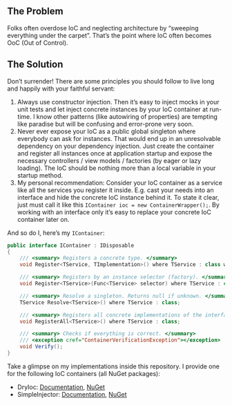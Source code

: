 ## The Problem
Folks often overdose IoC and neglecting architecture by “sweeping everything under the carpet”. That’s the point where IoC often becomes OoC (Out of Control).
## The Solution
Don’t surrender! There are some principles you should follow to live long and happily with your faithful servant:

1. Always use constructor injection. Then it’s easy to inject mocks in your unit tests and let inject concrete instances by your IoC container at run-time. I know other patterns (like autowiring of properties) are tempting like paradise but will be confusing and error-prone very soon.
2. Never ever expose your IoC as a public global singleton where everybody can ask for instances. That would end up in an unresolvable dependency on your dependency injection. Just create the container and register all instances once at application startup and expose the necessary controllers / view models / factories (by eager or lazy loading). The IoC should be nothing more than a local variable in your startup method.
3. My personal recommendation: Consider your IoC container as a service like all the services you register it inside. E.g. cast your needs into an interface and hide the concrete IoC instance behind it. To state it clear, just must call it like this `IContainer ioc = new ContainerWrapper();`. By working with an interface only it’s easy to replace your concrete IoC container later on.

And so do I, here’s my `IContainer`:

```csharp
public interface IContainer : IDisposable
{
    /// <summary> Registers a concrete type. </summary>
    void Register<TService, TImplementation>() where TService : class where TImplementation : class, TService;

    /// <summary> Registers by an instance selector (factory). </summary>
    void Register<TService>(Func<TService> selector) where TService : class;

    /// <summary> Resolve a singleton. Returns null if unknown. </summary>
    TService Resolve<TService>() where TService : class;

    /// <summary> Registers all concrete implementations of the interface found in its assembly. </summary>
    void RegisterAll<TService>() where TService : class;

    /// <summary> Checks if everything is correct. </summary>
    /// <exception cref="ContainerVerificationException"></exception>
    void Verify();
}
```

Take a glimpse on my implementations inside this repository. I provide one for the following IoC containers (all NuGet packages):
* DryIoc: [Documentation](https://bitbucket.org/dadhi/dryioc/wiki/Home), [NuGet](https://www.nuget.org/packages/DryIoc/)
* SimpleInjector: [Documentation](https://simpleinjector.readthedocs.io/en/latest/index.html), [NuGet](https://www.nuget.org/packages/SimpleInjector/)